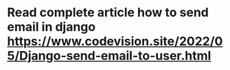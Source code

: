 # Read complete article how to send email in django https://www.codevision.site/2022/05/Django-send-email-to-user.html
